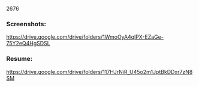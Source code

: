 2676

### Screenshots:
https://drive.google.com/drive/folders/1WmoOyA4qlPX-EZaGe-75Y2eQ4HgSDSL

### Resume:
https://drive.google.com/drive/folders/117HJrNiR_U45o2m1JptBkDDxr7zN8SM

